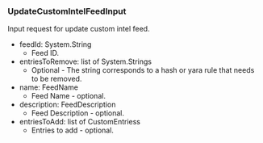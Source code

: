 ### UpdateCustomIntelFeedInput
Input request for update custom intel feed.

- feedId: System.String
  - Feed ID.
- entriesToRemove: list of System.Strings
  - Optional - The string corresponds to a hash or yara rule that needs to be removed.
- name: FeedName
  - Feed Name - optional.
- description: FeedDescription
  - Feed Description - optional.
- entriesToAdd: list of CustomEntriess
  - Entries to add - optional.
